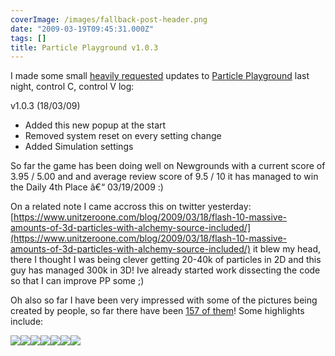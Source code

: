 ```yaml
---
coverImage: /images/fallback-post-header.png
date: "2009-03-19T09:45:31.000Z"
tags: []
title: Particle Playground v1.0.3
---
```


I made some small [heavily requested](https://www.newgrounds.com/portal/reviews/487541) updates to [Particle Playground](https://www.mikecann.co.uk/?p=384) last night, control C, control V log:

<!-- more -->

v1.0.3 (18/03/09)

- Added this new popup at the start
- Removed system reset on every setting change
- Added Simulation settings

So far the game has been doing well on Newgrounds with a current score of <span id="submission_score">3.95</span> <span class="gray">/</span> 5.00 and and average review score of 9.5 / 10 it has managed to win the <span class="white"> Daily 4th Place</span> â€“ 03<span class="gray">/</span>19<span class="gray">/</span>2009 :)

On a related note I came accross this on twitter yesterday: [https://www.unitzeroone.com/blog/2009/03/18/flash-10-massive-amounts-of-3d-particles-with-alchemy-source-included/](https://www.unitzeroone.com/blog/2009/03/18/flash-10-massive-amounts-of-3d-particles-with-alchemy-source-included/) it blew my head, there I thought I was being clever getting 20-40k of particles in 2D and this guy has managed 300k in 3D! Ive already started work dissecting the code so that I can improve PP some ;)

Oh also so far I have been very impressed with some of the pictures being created by people, so far there have been [157 of them](https://picasaweb.google.com/mike.cann/ParticlePlayground#)! Some highlights include:

[![](https://lh5.ggpht.com/_vZ6zE_QJfu0/ScDPEdMHA4I/AAAAAAAAIzM/9RPA4Rf2TFU/s144/Lagnalok%20by%20fire.jpg)](https://picasaweb.google.com/lh/photo/TcdbhnKGNa-WNidhAXRHmA?feat=embedwebsite)[![](https://lh3.ggpht.com/_vZ6zE_QJfu0/ScD6pb_JWzI/AAAAAAAAI7M/PDVTcRkcrYM/s144/Connected%20by%20Kas.jpg)](https://picasaweb.google.com/lh/photo/-CVqe1bBmGUf-VrLiH9vmQ?feat=embedwebsite)[![](https://lh5.ggpht.com/_vZ6zE_QJfu0/ScE9mxAYebI/AAAAAAAAJIE/cquqUoEqG1w/s144/Eclipse%20by%20Bainemo.png)](https://picasaweb.google.com/lh/photo/8HSkIJ7AtJrt-LwA-KUtvQ?feat=embedwebsite)[![](https://lh6.ggpht.com/_vZ6zE_QJfu0/ScGpATvfBnI/AAAAAAAAJT4/o3Y5n58n_Yw/s144/Spunrainbow%20by%20AnimeTheia.png)](https://picasaweb.google.com/lh/photo/-X47M9FJxy2oo0DvK5iqVg?feat=embedwebsite)[![](https://lh3.ggpht.com/_vZ6zE_QJfu0/ScFqX8JKVTI/AAAAAAAAJNU/-8njuwJy2RY/s144/Atomic%20bomb%20by%20Another%20Stranger%20Me.jpg)](https://picasaweb.google.com/lh/photo/bwGKuqa4bEC5YIFEns6TVA?feat=embedwebsite)[![](https://lh3.ggpht.com/_vZ6zE_QJfu0/ScHryxXSXjI/AAAAAAAAJZo/aH0v76R4JHA/s288/enjoy%20the%20universe%20by%20deathonwings.jpg)](https://picasaweb.google.com/lh/photo/e8WejeTcpmSuWyymGrlgZg?feat=embedwebsite)[![](https://lh3.ggpht.com/_vZ6zE_QJfu0/ScHd5ZVAFuI/AAAAAAAAJYo/8mYbLzD-ipU/s144/lolz%20by%20Someone.jpg)](https://picasaweb.google.com/lh/photo/REcqRNQ4nhMPm1R5TV5d1g?feat=embedwebsite)
